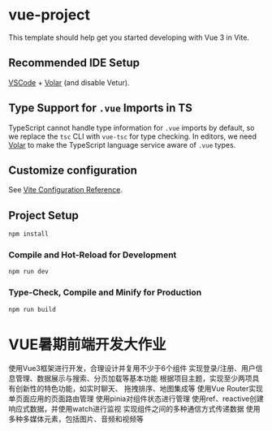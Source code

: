 # vue-project

This template should help get you started developing with Vue 3 in Vite.

## Recommended IDE Setup

[VSCode](https://code.visualstudio.com/) + [Volar](https://marketplace.visualstudio.com/items?itemName=Vue.volar) (and disable Vetur).

## Type Support for `.vue` Imports in TS

TypeScript cannot handle type information for `.vue` imports by default, so we replace the `tsc` CLI with `vue-tsc` for type checking. In editors, we need [Volar](https://marketplace.visualstudio.com/items?itemName=Vue.volar) to make the TypeScript language service aware of `.vue` types.

## Customize configuration

See [Vite Configuration Reference](https://vitejs.dev/config/).

## Project Setup

```sh
npm install
```

### Compile and Hot-Reload for Development

```sh
npm run dev
```

### Type-Check, Compile and Minify for Production

```sh
npm run build
```

# VUE暑期前端开发大作业 
使⽤Vue3框架进⾏开发，合理设计并复⽤不少于6个组件
实现登录/注册、⽤户信息管理、数据展示与搜索、分⻚加载等基本功能
根据项⽬主题，实现⾄少两项具有创新性的特⾊功能，如实时聊天、
拖拽排序、地图集成等
使⽤Vue Router实现单⻚⾯应⽤的⻚⾯路由管理
使⽤pinia对组件状态进⾏管理
使⽤ref、reactive创建响应式数据，并使⽤watch进⾏监视
实现组件之间的多种通信⽅式传递数据
使⽤多种多媒体元素，包括图⽚、⾳频和视频等
